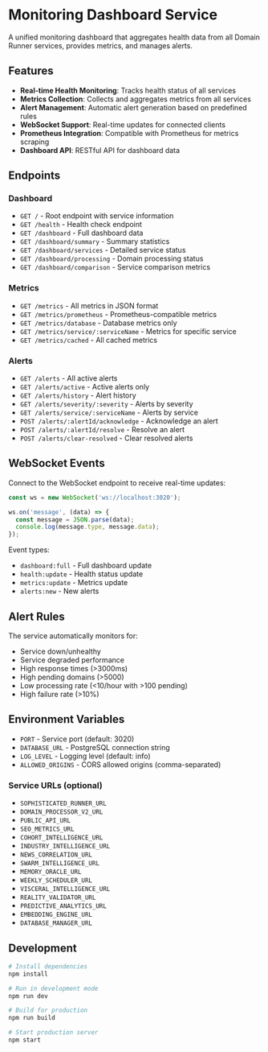 # Monitoring Dashboard Service

A unified monitoring dashboard that aggregates health data from all Domain Runner services, provides metrics, and manages alerts.

## Features

- **Real-time Health Monitoring**: Tracks health status of all services
- **Metrics Collection**: Collects and aggregates metrics from all services
- **Alert Management**: Automatic alert generation based on predefined rules
- **WebSocket Support**: Real-time updates for connected clients
- **Prometheus Integration**: Compatible with Prometheus for metrics scraping
- **Dashboard API**: RESTful API for dashboard data

## Endpoints

### Dashboard
- `GET /` - Root endpoint with service information
- `GET /health` - Health check endpoint
- `GET /dashboard` - Full dashboard data
- `GET /dashboard/summary` - Summary statistics
- `GET /dashboard/services` - Detailed service status
- `GET /dashboard/processing` - Domain processing status
- `GET /dashboard/comparison` - Service comparison metrics

### Metrics
- `GET /metrics` - All metrics in JSON format
- `GET /metrics/prometheus` - Prometheus-compatible metrics
- `GET /metrics/database` - Database metrics only
- `GET /metrics/service/:serviceName` - Metrics for specific service
- `GET /metrics/cached` - All cached metrics

### Alerts
- `GET /alerts` - All active alerts
- `GET /alerts/active` - Active alerts only
- `GET /alerts/history` - Alert history
- `GET /alerts/severity/:severity` - Alerts by severity
- `GET /alerts/service/:serviceName` - Alerts by service
- `POST /alerts/:alertId/acknowledge` - Acknowledge an alert
- `POST /alerts/:alertId/resolve` - Resolve an alert
- `POST /alerts/clear-resolved` - Clear resolved alerts

## WebSocket Events

Connect to the WebSocket endpoint to receive real-time updates:

```javascript
const ws = new WebSocket('ws://localhost:3020');

ws.on('message', (data) => {
  const message = JSON.parse(data);
  console.log(message.type, message.data);
});
```

Event types:
- `dashboard:full` - Full dashboard update
- `health:update` - Health status update
- `metrics:update` - Metrics update
- `alerts:new` - New alerts

## Alert Rules

The service automatically monitors for:
- Service down/unhealthy
- Service degraded performance
- High response times (>3000ms)
- High pending domains (>5000)
- Low processing rate (<10/hour with >100 pending)
- High failure rate (>10%)

## Environment Variables

- `PORT` - Service port (default: 3020)
- `DATABASE_URL` - PostgreSQL connection string
- `LOG_LEVEL` - Logging level (default: info)
- `ALLOWED_ORIGINS` - CORS allowed origins (comma-separated)

### Service URLs (optional)
- `SOPHISTICATED_RUNNER_URL`
- `DOMAIN_PROCESSOR_V2_URL`
- `PUBLIC_API_URL`
- `SEO_METRICS_URL`
- `COHORT_INTELLIGENCE_URL`
- `INDUSTRY_INTELLIGENCE_URL`
- `NEWS_CORRELATION_URL`
- `SWARM_INTELLIGENCE_URL`
- `MEMORY_ORACLE_URL`
- `WEEKLY_SCHEDULER_URL`
- `VISCERAL_INTELLIGENCE_URL`
- `REALITY_VALIDATOR_URL`
- `PREDICTIVE_ANALYTICS_URL`
- `EMBEDDING_ENGINE_URL`
- `DATABASE_MANAGER_URL`

## Development

```bash
# Install dependencies
npm install

# Run in development mode
npm run dev

# Build for production
npm run build

# Start production server
npm start
```